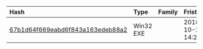 |Hash|Type|Family|Frist_Seen|Name|
|:--|:--|:--|:--|:--|
|[67b1d64f669eabd6f843a163edeb88a2](https://www.virustotal.com/gui/file/67b1d64f669eabd6f843a163edeb88a2)|Win32 EXE||2018-10-29 14:20:53|wsmprovav.exe|
